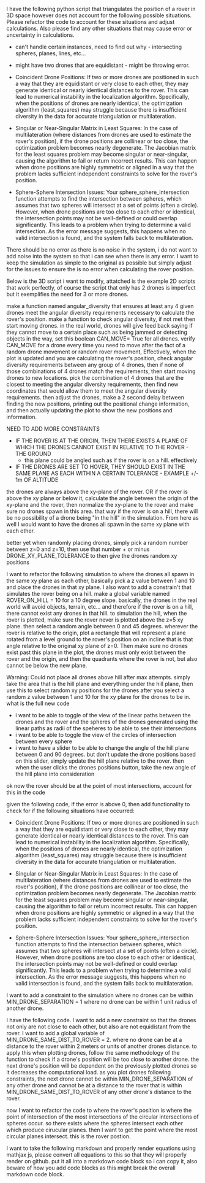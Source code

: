 I have the following python script that triangulates the position of a rover in 3D space however does not account for the following possible situations. Please refactor the code to account for these situations and adjust calculations. Also please find any other situations that may cause error or uncertainty in calculations.

- can't handle certain instances, need to find out why - intersecting spheres, planes, lines, etc...
- might have two drones that are equidistant - might be throwing error.


- Coincident Drone Positions:
If two or more drones are positioned in such a way that they are equidistant or very close to each other, they may generate identical or nearly identical distances to the rover. This can lead to numerical instability in the localization algorithm. Specifically, when the positions of drones are nearly identical, the optimization algorithm (least_squares) may struggle because there is insufficient diversity in the data for accurate triangulation or multilateration.

- Singular or Near-Singular Matrix in Least Squares:
In the case of multilateration (where distances from drones are used to estimate the rover's position), if the drone positions are collinear or too close, the optimization problem becomes nearly degenerate. The Jacobian matrix for the least squares problem may become singular or near-singular, causing the algorithm to fail or return incorrect results. This can happen when drone positions are highly symmetric or aligned in a way that the problem lacks sufficient independent constraints to solve for the rover's position.

- Sphere-Sphere Intersection Issues:
Your sphere_sphere_intersection function attempts to find the intersection between spheres, which assumes that two spheres will intersect at a set of points (often a circle). However, when drone positions are too close to each other or identical, the intersection points may not be well-defined or could overlap significantly. This leads to a problem when trying to determine a valid intersection. As the error message suggests, this happens when no valid intersection is found, and the system falls back to multilateration.


There should be no error as there is no noise in the system, i do not want to add noise into the system so that i can see when there is any error. I want to keep the simulation as simple to the original as possible but simply adjust for the issues to ensure the is no error when calculating the rover position.

Below is the 3D script i want to modify, attatched is the example 2D scripts that work perfectly, of course the script that only has 2 drones is imperfect but it exemplifies the need for 3 or more drones.


make a function named angular_diversity that ensures at least any 4 given drones meet the angular diversity requirements necessary to calculate the rover's position. make  a function to check angular diversity, if not met then start moving drones. in the real world, drones will give feed back saying if they cannot move to a certain place such as being jammed or detecting objects in the way, set this boolean CAN_MOVE= True for all drones. verify CAN_MOVE for a drone every time you need to move after the fact of a random drone movement or random rover movement, Effectively, when the plot is updated and you are calculating the rover's position, check angular diversity requirements between any group of 4 drones, then if none of those combinations of 4 drones match the requirements, then start moving drones to new locations. pick the combination of 4 drones that are the closest to meeting the angular diversity requirements, then find new coordinates that would allow them to meet the angular diversity requirements. then adjust the drones, make a 2 second delay between finding the new positions, printing out the positional change information, and then actually updating the plot to show the new positions and information. 


NEED TO ADD MORE CONSTRAINTS

- IF THE ROVER IS AT THE ORIGIN, THEN THERE EXISTS A PLANE OF WHICH THE DRONES CANNOT EXIST IN RELATIVE TO THE ROVER - THE GROUND
  - this plane could be angled such as if the rover is on a hill. effectively
- IF THE DRONES ARE SET TO HOVER, THEY SHOULD EXIST IN THE SAME PLANE AS EACH WITHIN A CERTAIN TOLERANCE - EXAMPLE +/- 1m OF ALTITUDE

the drones are always above the xy-plane of the rover. OR if the rover is above the xy plane or below it, calculate the angle between the origin of the xy-plane and the rover, then normalize the xy-plane to the rover and make sure no drones spawn in this area. that way if the rover is on a hill, there will be no possibility of a drone being "in the hill" in the simulation. From here as well I would want to have the drones all spawn in the same xy plane with each other.



better yet when randomly placing drones, simply pick a random number between z=0 and z=10, then use that number + or minus DRONE_XY_PLANE_TOLERANCE to then give the drones random xy positions



I want to refactor the following simulation to where the drones all spawn in the same xy plane as each other, basically pick a z value between 1 and 10 and place the drones in that xy plane. I also want to add a constrain't that simulates the rover being on a hill. make a global variable named ROVER_ON_HILL = 10 for a 10 degree slope. basically, the drones in the real world will avoid objects, terrain, etc... and therefore if the rover is on a hill, there cannot exist any drones in that hill. to simulation the hill, when the rover is plotted, make sure the rover never is plotted above the z=5 xy plane. then select a random angle between 0 and 45 degrees. wherever the rover is relative to the origin, plot a rectangle that will represent a plane rotated from a level ground to the rover's position on an incline that is that angle relative to the original xy plane of z=0. Then make sure no drones exist past this plane in the plot, the drones must only exist between the rover and the origin, and then the quadrants where the rover is not, but also cannot be below the new plane.



Warning: Could not place all drones above hill after max attempts. simply take the area that is the hill plane and everything under the hill plane, then use this to select random xy positions for the drones after you select a random z value between 1 and 10 for the xy plane for the drones to be in. what is the full new code



- i want to be able to toggle of the view of the linear paths between the drones and the rover and the spheres of the drones generated using the linear paths as radii of the speheres to be able to see their intersections
- i want to be able to toggle the view of the circles of intersection between every sphere
- i want to have a slider to be able to change the angle of the hill plane between 0 and 90 degrees. but don't update the drone positions based on this slider, simply update the hill plane relative to the rover. then when the user clicks the drones positions button, take the new angle of the hill plane into consideration


ok now the rover should be at the point of most intersections, account for this in the code




given the following code, if the error is above 0, then add functionality to check for if the following situations have occurred:

- Coincident Drone Positions:
If two or more drones are positioned in such a way that they are equidistant or very close to each other, they may generate identical or nearly identical distances to the rover. This can lead to numerical instability in the localization algorithm. Specifically, when the positions of drones are nearly identical, the optimization algorithm (least_squares) may struggle because there is insufficient diversity in the data for accurate triangulation or multilateration.

- Singular or Near-Singular Matrix in Least Squares:
In the case of multilateration (where distances from drones are used to estimate the rover's position), if the drone positions are collinear or too close, the optimization problem becomes nearly degenerate. The Jacobian matrix for the least squares problem may become singular or near-singular, causing the algorithm to fail or return incorrect results. This can happen when drone positions are highly symmetric or aligned in a way that the problem lacks sufficient independent constraints to solve for the rover's position.

- Sphere-Sphere Intersection Issues:
Your sphere_sphere_intersection function attempts to find the intersection between spheres, which assumes that two spheres will intersect at a set of points (often a circle). However, when drone positions are too close to each other or identical, the intersection points may not be well-defined or could overlap significantly. This leads to a problem when trying to determine a valid intersection. As the error message suggests, this happens when no valid intersection is found, and the system falls back to multilateration.

I want to add a constraint to the simulation where no drones can be within MIN_DRONE_SEPARATION = 1 where no drone can be within 1 unit radius of another drone.



I have the following code. I want to add a new constraint so that the drones not only are not close to each other, but also are not equidistant from the rover. I want to add a global variable of MIN_DRONE_SAME_DIST_TO_ROVER = 2. where no drone can be at a distance to the rover within 2 meters or units of another drones distance. to apply this when plotting drones, follow the same methodology of the function to check if a drone's position will be too close to another drone. the next drone's position will be dependent on the previously plotted drones so it decreases the computational load. as you plot drones following constraints, the next drone cannot be within MIN_DRONE_SEPARATION of any other drone and cannot be at a distance to the rover that is within MIN_DRONE_SAME_DIST_TO_ROVER of any other drone's distance to the rover.


now I want to refactor the code to where the rover's position is where the point of intersection of the most intersections of the circular intersections of spheres occur. so there exists where the spheres intersect each other which produce cirucular planes. then I want to get the point where the most circular planes intersect. this is the rover postion.


I want to take the following markdown and properly render equations using mathjax js, please convert all equations to this so that they will properly render on github. put it all into a markdown code block so i can copy it, also beware of how you add code blocks as this might break the overall markdown code block.